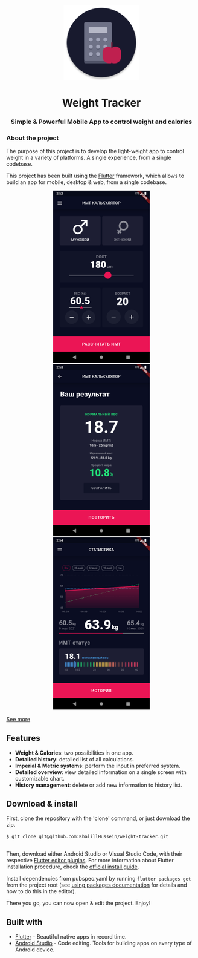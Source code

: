 <p align="center">
  <img src="https://raw.githubusercontent.com/KhalillHussein/weight-tracker/main/preview/icon.png" width="200">
</p>
<h1 align="center">Weight Tracker</h1>
<h3 align="center">Simple & Powerful Mobile App to control weight and calories</h3>


### About the project

The purpose of this project is to develop the light-weight app to control weight in a variety of platforms. A single experience, from a single codebase.


This project has been built using the [Flutter](https://flutter.io/) framework, which allows to build an app for mobile, desktop & web, from a single codebase.

<p align="center">
  <img src="https://raw.githubusercontent.com/KhalillHussein/weight-tracker/main/preview/main.png" width="256" hspace="4">
  <img src="https://raw.githubusercontent.com/KhalillHussein/weight-tracker/main/preview/result.png" width="256" hspace="4">
  <img src="https://raw.githubusercontent.com/KhalillHussein/weight-tracker/main/preview/overview.png" width="256" hspace="4">
</p>

[See more](https://github.com/KhalillHussein/weight-tracker/tree/main/preview/)


## Features

- **Weight & Calories**: two possibilities in one app.
- **Detailed history**: detailed list of all calculations.
- **Imperial & Metric systems**: perform the input in preferred system.
- **Detailed overview**: view detailed information on a single screen with customizable chart.
- **History management**: delete or add new information to history list.

## Download & install

First, clone the repository with the 'clone' command, or just download the zip.

```
$ git clone git@github.com:KhalillHussein/weight-tracker.git


```

Then, download either Android Studio or Visual Studio Code, with their respective [Flutter editor plugins](https://flutter.io/get-started/editor/). For more information about Flutter installation procedure, check the [official install guide](https://flutter.io/get-started/install/).

Install dependencies from pubspec.yaml by running `flutter packages get` from the project root (see [using packages documentation](https://flutter.io/using-packages/#adding-a-package-dependency-to-an-app) for details and how to do this in the editor).

There you go, you can now open & edit the project. Enjoy!

## Built with

- [Flutter](https://flutter.dev/) - Beautiful native apps in record time.
- [Android Studio](https://developer.android.com/studio/index.html/) - Code editing. Tools for building apps on every type of Android device.

